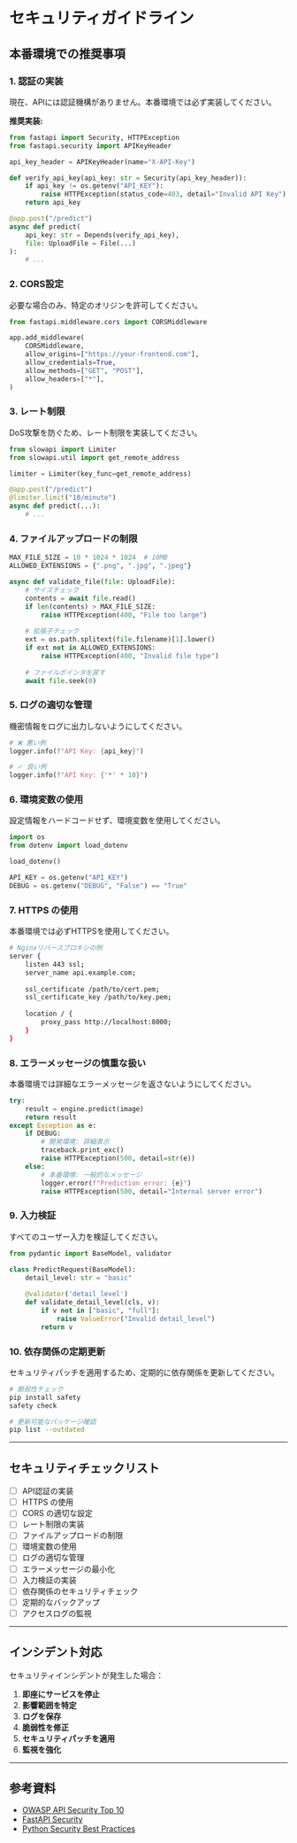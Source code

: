 # セキュリティガイドライン

## 本番環境での推奨事項

### 1. 認証の実装

現在、APIには認証機構がありません。本番環境では必ず実装してください。

**推奨実装:**

```python
from fastapi import Security, HTTPException
from fastapi.security import APIKeyHeader

api_key_header = APIKeyHeader(name="X-API-Key")

def verify_api_key(api_key: str = Security(api_key_header)):
    if api_key != os.getenv("API_KEY"):
        raise HTTPException(status_code=403, detail="Invalid API Key")
    return api_key

@app.post("/predict")
async def predict(
    api_key: str = Depends(verify_api_key),
    file: UploadFile = File(...)
):
    # ...
```

### 2. CORS設定

必要な場合のみ、特定のオリジンを許可してください。

```python
from fastapi.middleware.cors import CORSMiddleware

app.add_middleware(
    CORSMiddleware,
    allow_origins=["https://your-frontend.com"],
    allow_credentials=True,
    allow_methods=["GET", "POST"],
    allow_headers=["*"],
)
```

### 3. レート制限

DoS攻撃を防ぐため、レート制限を実装してください。

```python
from slowapi import Limiter
from slowapi.util import get_remote_address

limiter = Limiter(key_func=get_remote_address)

@app.post("/predict")
@limiter.limit("10/minute")
async def predict(...):
    # ...
```

### 4. ファイルアップロードの制限

```python
MAX_FILE_SIZE = 10 * 1024 * 1024  # 10MB
ALLOWED_EXTENSIONS = {".png", ".jpg", ".jpeg"}

async def validate_file(file: UploadFile):
    # サイズチェック
    contents = await file.read()
    if len(contents) > MAX_FILE_SIZE:
        raise HTTPException(400, "File too large")
    
    # 拡張子チェック
    ext = os.path.splitext(file.filename)[1].lower()
    if ext not in ALLOWED_EXTENSIONS:
        raise HTTPException(400, "Invalid file type")
    
    # ファイルポインタを戻す
    await file.seek(0)
```

### 5. ログの適切な管理

機密情報をログに出力しないようにしてください。

```python
# ❌ 悪い例
logger.info(f"API Key: {api_key}")

# ✓ 良い例
logger.info(f"API Key: {'*' * 10}")
```

### 6. 環境変数の使用

設定情報をハードコードせず、環境変数を使用してください。

```python
import os
from dotenv import load_dotenv

load_dotenv()

API_KEY = os.getenv("API_KEY")
DEBUG = os.getenv("DEBUG", "False") == "True"
```

### 7. HTTPS の使用

本番環境では必ずHTTPSを使用してください。

```bash
# Nginxリバースプロキシの例
server {
    listen 443 ssl;
    server_name api.example.com;
    
    ssl_certificate /path/to/cert.pem;
    ssl_certificate_key /path/to/key.pem;
    
    location / {
        proxy_pass http://localhost:8000;
    }
}
```

### 8. エラーメッセージの慎重な扱い

本番環境では詳細なエラーメッセージを返さないようにしてください。

```python
try:
    result = engine.predict(image)
    return result
except Exception as e:
    if DEBUG:
        # 開発環境: 詳細表示
        traceback.print_exc()
        raise HTTPException(500, detail=str(e))
    else:
        # 本番環境: 一般的なメッセージ
        logger.error(f"Prediction error: {e}")
        raise HTTPException(500, detail="Internal server error")
```

### 9. 入力検証

すべてのユーザー入力を検証してください。

```python
from pydantic import BaseModel, validator

class PredictRequest(BaseModel):
    detail_level: str = "basic"
    
    @validator('detail_level')
    def validate_detail_level(cls, v):
        if v not in ["basic", "full"]:
            raise ValueError("Invalid detail_level")
        return v
```

### 10. 依存関係の定期更新

セキュリティパッチを適用するため、定期的に依存関係を更新してください。

```bash
# 脆弱性チェック
pip install safety
safety check

# 更新可能なパッケージ確認
pip list --outdated
```

---

## セキュリティチェックリスト

- [ ] API認証の実装
- [ ] HTTPS の使用
- [ ] CORS の適切な設定
- [ ] レート制限の実装
- [ ] ファイルアップロードの制限
- [ ] 環境変数の使用
- [ ] ログの適切な管理
- [ ] エラーメッセージの最小化
- [ ] 入力検証の実装
- [ ] 依存関係のセキュリティチェック
- [ ] 定期的なバックアップ
- [ ] アクセスログの監視

---

## インシデント対応

セキュリティインシデントが発生した場合：

1. **即座にサービスを停止**
2. **影響範囲を特定**
3. **ログを保存**
4. **脆弱性を修正**
5. **セキュリティパッチを適用**
6. **監視を強化**

---

## 参考資料

- [OWASP API Security Top 10](https://owasp.org/www-project-api-security/)
- [FastAPI Security](https://fastapi.tiangolo.com/tutorial/security/)
- [Python Security Best Practices](https://python.readthedocs.io/en/stable/library/security_warnings.html)
